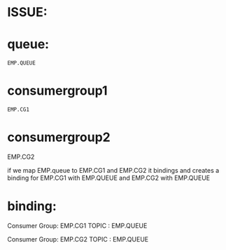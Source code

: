 
ISSUE:
======

queue:
======

    EMP.QUEUE

consumergroup1
===============

    EMP.CG1
     
consumergroup2 
==============

   EMP.CG2

if we map EMP.queue to EMP.CG1 and EMP.CG2 it bindings and creates a binding for EMP.CG1 with EMP.QUEUE and EMP.CG2 with EMP.QUEUE


binding:
========

Consumer Group: EMP.CG1
TOPIC : EMP.QUEUE	


Consumer Group: EMP.CG2
TOPIC : EMP.QUEUE	




   
   
